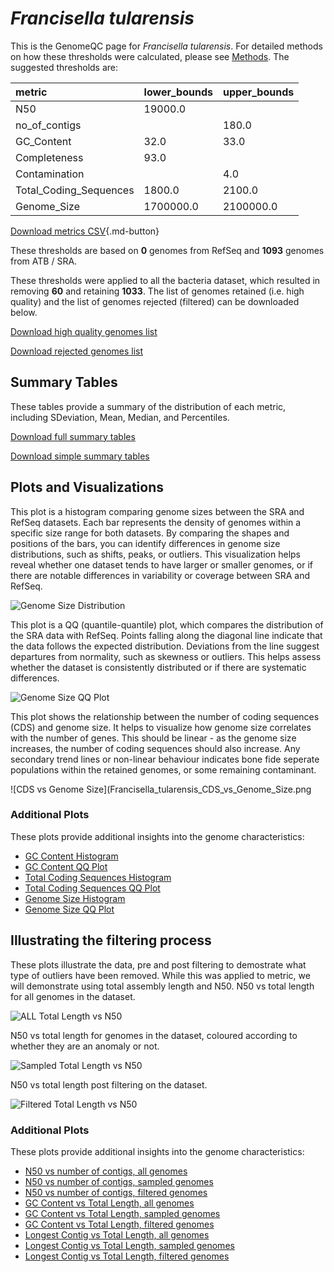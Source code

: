 # *Francisella tularensis*

This is the GenomeQC page for *Francisella tularensis*. For detailed methods on how these thresholds were calculated, please see [Methods](/methods).
The suggested thresholds are: 

| metric                 | lower_bounds   | upper_bounds   |
|:-----------------------|:---------------|:---------------|
| N50                    | 19000.0        |                |
| no_of_contigs          |                | 180.0          |
| GC_Content             | 32.0           | 33.0           |
| Completeness           | 93.0           |                |
| Contamination          |                | 4.0            |
| Total_Coding_Sequences | 1800.0         | 2100.0         |
| Genome_Size            | 1700000.0      | 2100000.0      |

[Download metrics CSV](/Francisella/Francisella_tularensis/Francisella_tularensis_metrics.csv){.md-button}


These thresholds are based on **0** genomes from RefSeq and **1093** genomes from ATB / SRA.

These thresholds were applied to all the bacteria dataset, which resulted in removing **60** and retaining **1033**.
The list of genomes retained (i.e. high quality) and the list of genomes rejected (filtered) can be downloaded below. 

[Download high quality genomes list](/Francisella/Francisella_tularensis/Francisella_tularensis_high_quality_genomes.csv.xz)


[Download rejected genomes list](/Francisella/Francisella_tularensis/Francisella_tularensis_filtered_out_genomes.csv.xz)



## Summary Tables
These tables provide a summary of the distribution of each metric, including SDeviation, Mean, Median, and Percentiles.

[Download full summary tables](/Francisella/Francisella_tularensis/summary.csv)

[Download simple summary tables](/Francisella/Francisella_tularensis/selected_summary.csv)

## Plots and Visualizations

This plot is a histogram comparing genome sizes between the SRA and RefSeq datasets. Each bar represents the density of genomes within a specific size range for both datasets. By comparing the shapes and positions of the bars, you can identify differences in genome size distributions, such as shifts, peaks, or outliers. This visualization helps reveal whether one dataset tends to have larger or smaller genomes, or if there are notable differences in variability or coverage between SRA and RefSeq.

![Genome Size Distribution](Genome_Size_refseq_histogram_kde.png)

This plot is a QQ (quantile-quantile) plot, which compares the distribution of the SRA data with RefSeq. Points falling along the diagonal line indicate that the data follows the expected distribution. Deviations from the line suggest departures from normality, such as skewness or outliers. This helps assess whether the dataset is consistently distributed or if there are systematic differences.

![Genome Size QQ Plot](Genome_Size_refseq_qqplot.png)

This plot shows the relationship between the number of coding sequences (CDS) and genome size. It helps to visualize how genome size correlates with the number of genes. This should be linear - as the genome size increases, the number of coding sequences should also increase. Any secondary trend lines or non-linear behaviour indicates bone fide seperate populations within the retained genomes, or some remaining contaminant. 

![CDS vs Genome Size](Francisella_tularensis_CDS_vs_Genome_Size.png

### Additional Plots

These plots provide additional insights into the genome characteristics:

- [GC Content Histogram](Francisella_tularensis_GC_Content_refseq_histogram_kde.png)
- [GC Content QQ Plot](Francisella_tularensis_GC_Content_refseq_qqplot.png)
- [Total Coding Sequences Histogram](Francisella_tularensis_Total_Coding_Sequences_refseq_histogram_kde.png)
- [Total Coding Sequences QQ Plot](Francisella_tularensis_Total_Coding_Sequences_refseq_qqplot.png)
- [Genome Size Histogram](Francisella_tularensis_Genome_Size_refseq_histogram_kde.png)
- [Genome Size QQ Plot](Francisella_tularensis_Genome_Size_refseq_qqplot.png)
## Illustrating the filtering process
These plots illustrate the data, pre and post filtering to demostrate what type of outliers have been removed. While this was applied to metric, we will demonstrate using total assembly length and N50.
N50 vs total length for all genomes in the dataset.

![ALL Total Length vs N50](Francisella_tularensis_all_total_length_N50.png)

N50 vs total length for genomes in the dataset, coloured according to whether they are an anomaly or not.

![Sampled Total Length vs N50](Francisella_tularensis_sample_total_length_N50.png)

N50 vs total length post filtering on the dataset.

![Filtered Total Length vs N50](Francisella_tularensis_filt_total_length_N50.png)

### Additional Plots

These plots provide additional insights into the genome characteristics:

- [N50 vs number of contigs, all genomes](Francisella_tularensis_all_N50_number.png)
- [N50 vs number of contigs, sampled genomes](Francisella_tularensis_sample_N50_number.png)
- [N50 vs number of contigs, filtered genomes](Francisella_tularensis_filt_N50_number.png)
- [GC Content vs Total Length, all genomes](Francisella_tularensis_all_total_length_GC_Content.png)
- [GC Content vs Total Length, sampled genomes](Francisella_tularensis_sample_total_length_GC_Content.png)
- [GC Content vs Total Length, filtered genomes](Francisella_tularensis_filt_total_length_GC_Content.png)
- [Longest Contig vs Total Length, all genomes](Francisella_tularensis_all_total_length_longest.png)
- [Longest Contig vs Total Length, sampled genomes](Francisella_tularensis_sample_total_length_longest.png)
- [Longest Contig vs Total Length, filtered genomes](Francisella_tularensis_filt_total_length_longest.png)
